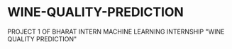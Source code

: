 # WINE-QUALITY-PREDICTION
PROJECT 1 OF BHARAT INTERN MACHINE LEARNING INTERNSHIP
"WINE QUALITY PREDICTION"
